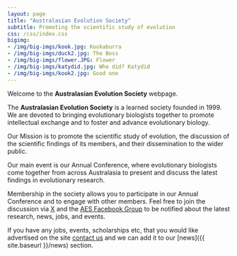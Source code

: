 ```yaml
---
layout: page
title: "Australasian Evolution Society"
subtitle: Promoting the scientific study of evolution
css: /css/index.css
bigimg:
- /img/big-imgs/kook.jpg: Kookaburra
- /img/big-imgs/duck2.jpg: The Boss
- /img/big-imgs/flower.JPG: Flower
- /img/big-imgs/katydid.jpg: Who did? Katydid
- /img/big-imgs/kook2.jpg: Good one
---
```


Welcome to the **Australasian Evolution Society** webpage. 

The **Australasian Evolution Society** is a learned society founded in 1999. We are devoted to bringing evolutionary biologists together to promote intellectual exchange and to foster and advance evolutionary biology.

Our Mission is to promote the scientific study of evolution, the discussion of the scientific findings of its members, and their dissemination to the wider public.

Our main event is our Annual Conference, where evolutionary biologists come together from across Australasia to present and discuss the latest findings in evolutionary research. 

Membership in the society allows you to participate in our Annual Conference and to engage with other members. Feel free to join the discussion via [X](http://twitter.com/austevolsoc) and the [AES Facebook Group](https://www.facebook.com/groups/95240533874/) to be notified about the latest research, news, jobs, and events.

If you have any jobs, events, scholarships etc, that you would like advertised on the site [contact us](mailto:ausevolutionsociety@gmail.com) and we can add it to our [news]({{ site.baseurl }}/news) section.
